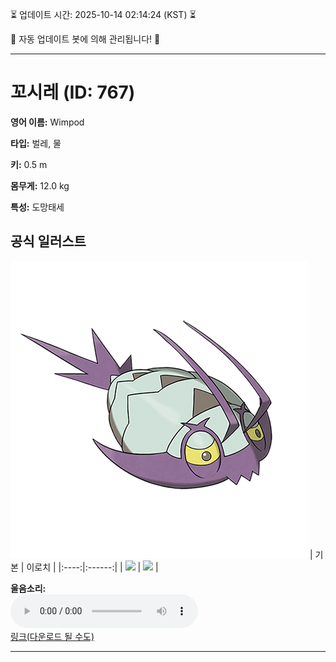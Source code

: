 
⏳ 업데이트 시간: 2025-10-14 02:14:24 (KST) ⏳

🤖 자동 업데이트 봇에 의해 관리됩니다! 🤖

---

# 꼬시레 (ID: 767)
**영어 이름:** Wimpod

**타입:** 벌레, 물

**키:** 0.5 m

**몸무게:** 12.0 kg

**특성:** 도망태세

## 공식 일러스트
![](https://raw.githubusercontent.com/PokeAPI/sprites/master/sprites/pokemon/other/official-artwork/767.png)
| 기본 | 이로치 |
|:----:|:------:|
| <img src="http://play.pokemonshowdown.com/sprites/ani/wimpod.gif" width="200"> | <img src="http://play.pokemonshowdown.com/sprites/ani-shiny/wimpod.gif" width="200"> |

**울음소리:**<br><audio controls src="https://raw.githubusercontent.com/PokeAPI/cries/main/cries/pokemon/latest/767.ogg"></audio><br> [링크(다운로드 될 수도)](https://raw.githubusercontent.com/PokeAPI/cries/main/cries/pokemon/latest/767.ogg)


---
